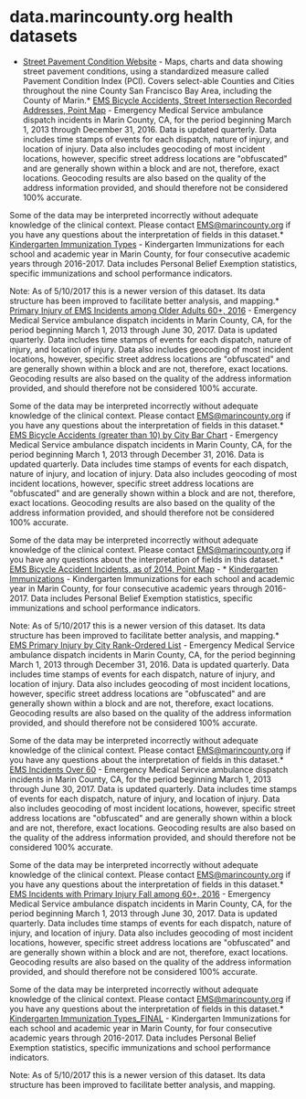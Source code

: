 # data.marincounty.org health datasets
* [Street Pavement Condition Website](https://data.marincounty.org/d/ajk8-qjcj) - Maps, charts and data showing street pavement conditions, using a standardized measure called Pavement Condition Index (PCI).  Covers select-able Counties and Cities throughout the nine County San Francisco Bay Area, including the County of Marin.* [EMS Bicycle Accidents, Street Intersection Recorded Addresses, Point Map](https://data.marincounty.org/d/wn9z-4ny7) - Emergency Medical Service ambulance dispatch incidents in Marin County, CA, for the period beginning March 1, 2013 through December 31, 2016.  Data is updated quarterly.  Data includes time stamps of events for each dispatch, nature of injury, and location of injury.  Data also includes geocoding of most incident locations, however, specific street address locations are "obfuscated" and are generally shown within a block and are not, therefore, exact locations.  Geocoding results are also based on the quality of the address information provided, and should therefore not be considered 100% accurate.

Some of the data may be interpreted incorrectly without adequate knowledge of the clinical context.  Please contact EMS@marincounty.org if you have any questions about the interpretation of fields in this dataset.* [Kindergarten Immunization Types](https://data.marincounty.org/d/mttd-ggk4) - Kindergarten Immunizations for each school and academic year in Marin County, for four consecutive academic years through 2016-2017. Data includes Personal Belief Exemption statistics, specific immunizations and school performance indicators.

Note: As of 5/10/2017 this is a newer version of this dataset.  Its data structure has been improved to facilitate better analysis, and mapping.* [Primary Injury of EMS Incidents among Older Adults 60+, 2016](https://data.marincounty.org/d/wgt7-kve3) - Emergency Medical Service ambulance dispatch incidents in Marin County, CA, for the period beginning March 1, 2013 through June 30, 2017.  Data is updated quarterly.  Data includes time stamps of events for each dispatch, nature of injury, and location of injury.  Data also includes geocoding of most incident locations, however, specific street address locations are "obfuscated" and are generally shown within a block and are not, therefore, exact locations.  Geocoding results are also based on the quality of the address information provided, and should therefore not be considered 100% accurate.

Some of the data may be interpreted incorrectly without adequate knowledge of the clinical context.  Please contact EMS@marincounty.org if you have any questions about the interpretation of fields in this dataset.* [EMS Bicycle Accidents (greater than 10) by City Bar Chart](https://data.marincounty.org/d/8cbt-nsbx) - Emergency Medical Service ambulance dispatch incidents in Marin County, CA, for the period beginning March 1, 2013 through December 31, 2016.  Data is updated quarterly.  Data includes time stamps of events for each dispatch, nature of injury, and location of injury.  Data also includes geocoding of most incident locations, however, specific street address locations are "obfuscated" and are generally shown within a block and are not, therefore, exact locations.  Geocoding results are also based on the quality of the address information provided, and should therefore not be considered 100% accurate.

Some of the data may be interpreted incorrectly without adequate knowledge of the clinical context.  Please contact EMS@marincounty.org if you have any questions about the interpretation of fields in this dataset.* [EMS Bicycle Accident Incidents, as of 2014, Point Map](https://data.marincounty.org/d/f3hq-gnq4) - * [Kindergarten Immunizations](https://data.marincounty.org/d/36mh-bv7v) - Kindergarten Immunizations for each school and academic year in Marin County, for four consecutive academic years through 2016-2017. Data includes Personal Belief Exemption statistics, specific immunizations and school performance indicators.

Note: As of 5/10/2017 this is a newer version of this dataset.  Its data structure has been improved to facilitate better analysis, and mapping.* [EMS Primary Injury by City Rank-Ordered List](https://data.marincounty.org/d/d4md-9v6z) - Emergency Medical Service ambulance dispatch incidents in Marin County, CA, for the period beginning March 1, 2013 through December 31, 2016.  Data is updated quarterly.  Data includes time stamps of events for each dispatch, nature of injury, and location of injury.  Data also includes geocoding of most incident locations, however, specific street address locations are "obfuscated" and are generally shown within a block and are not, therefore, exact locations.  Geocoding results are also based on the quality of the address information provided, and should therefore not be considered 100% accurate.

Some of the data may be interpreted incorrectly without adequate knowledge of the clinical context.  Please contact EMS@marincounty.org if you have any questions about the interpretation of fields in this dataset.* [EMS Incidents Over 60](https://data.marincounty.org/d/jpt8-h22e) - Emergency Medical Service ambulance dispatch incidents in Marin County, CA, for the period beginning March 1, 2013 through June 30, 2017.  Data is updated quarterly.  Data includes time stamps of events for each dispatch, nature of injury, and location of injury.  Data also includes geocoding of most incident locations, however, specific street address locations are "obfuscated" and are generally shown within a block and are not, therefore, exact locations.  Geocoding results are also based on the quality of the address information provided, and should therefore not be considered 100% accurate.

Some of the data may be interpreted incorrectly without adequate knowledge of the clinical context.  Please contact EMS@marincounty.org if you have any questions about the interpretation of fields in this dataset.* [EMS Incidents with Primary Injury Fall among 60+, 2016](https://data.marincounty.org/d/nyr6-n2uy) - Emergency Medical Service ambulance dispatch incidents in Marin County, CA, for the period beginning March 1, 2013 through June 30, 2017.  Data is updated quarterly.  Data includes time stamps of events for each dispatch, nature of injury, and location of injury.  Data also includes geocoding of most incident locations, however, specific street address locations are "obfuscated" and are generally shown within a block and are not, therefore, exact locations.  Geocoding results are also based on the quality of the address information provided, and should therefore not be considered 100% accurate.

Some of the data may be interpreted incorrectly without adequate knowledge of the clinical context.  Please contact EMS@marincounty.org if you have any questions about the interpretation of fields in this dataset.* [Kindergarten Immunization Types_FINAL](https://data.marincounty.org/d/nvw4-5jd9) - Kindergarten Immunizations for each school and academic year in Marin County, for four consecutive academic years through 2016-2017. Data includes Personal Belief Exemption statistics, specific immunizations and school performance indicators.

Note: As of 5/10/2017 this is a newer version of this dataset.  Its data structure has been improved to facilitate better analysis, and mapping.